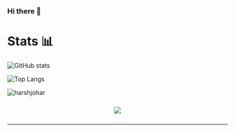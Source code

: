### Hi there 👋
<!-- 
Also , I like Competitive Programming , here are my stats on Codechef and Codeforces👨‍💻 📈.  
 
 <a href="https://www.codechef.com/users/harsh_johar"> ![Badge](https://cp-logo.vercel.app/codechef/harsh_johar)</a>  <a href="https://codeforces.com/profile/harsh_johar"> ![Badge](https://cp-logo.vercel.app/codeforces/harshjohar)  </a> -->


<h1> Stats 📊 </h1>

![GitHub stats](https://github-readme-stats.vercel.app/api?username=harshjohar&show_icons=true&theme=tokyonight&count_private=true)


![Top Langs](https://github-readme-stats.vercel.app/api/top-langs/?username=harshjohar&theme=tokyonight&langs_count=5&hide=html&layout=compact)

<img align="center" src="https://activity-graph.herokuapp.com/graph?username=harshjohar&theme=react-dark" alt="harshjohar" />

<p align="center" style="padding: 10px;"> <img src="https://visitor-badge.laobi.icu/badge?page_id=harshjohar.harshjohar"></p>

<hr>

<!-- <h1><i>Languages and tools</i></h1>
<img src="https://www.vectorlogo.zone/logos/firebase/firebase-icon.svg" alt="firebase">
<img src="https://www.vectorlogo.zone/logos/reactjs/reactjs-icon.svg" alt="react"> -->
